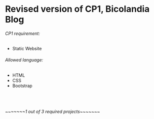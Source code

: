 
# Revised version of CP1, Bicolandia Blog

<h6>CP1 requirement:</h6>
<ul> 
  <li>Static Website</li> 
</ul>

<h6>Allowed language:</h6>
<ul>
  <li>HTML</li>
  <li>CSS</li>
  <li>Bootstrap</li>
</ul>

<br><br>
<h6>~~~~~~~1 out of 3 required projects~~~~~~~</h6>
